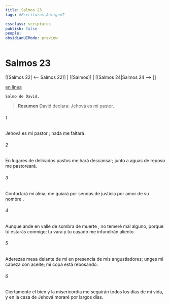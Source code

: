 ```yaml
---
title: Salmos 23
tags: #Escrituras\AntiguoT

cssclass: scriptures
publish: false
people:
obsidianUIMode: preview
---
```


# Salmos 23
[[Salmos 22| <-- Salmos 22]] | [[Salmos]] | [[Salmos 24|Salmos 24 --> ]]

[en línea](https://churchofjesuschrist.org/study/scriptures/ot/ps/23?lang=spa)

```
Salmo de David.
```

> __Resumen__
David declara: Jehová es mi pastor.

###### 1 
Jehová es mi 
pastor
; nada me 
faltará
.

###### 2 
En lugares de delicados pastos me hará descansar;
junto a aguas de reposo me pastoreará.

###### 3 
Confortará
 mi alma;
me guiará por sendas de justicia por amor de su 
nombre
.

###### 4 
Aunque ande en 
valle
 de sombra de 
muerte
,
no temeré 
mal
 alguno, porque 
tú
 estarás conmigo;
tu vara y tu cayado me infundirán aliento.

###### 5 
Aderezas mesa delante de mí en presencia de mis angustiadores;
unges
 mi cabeza con aceite; mi copa está rebosando.

###### 6 
Ciertamente el bien y la 
misericordia
 me seguirán todos los días de mi vida,
y en la casa de Jehová moraré por largos días.

